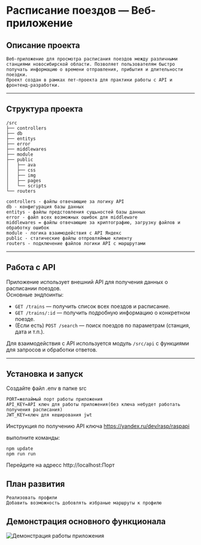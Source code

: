 # Расписание поездов — Веб-приложение

## Описание проекта
```
Веб-приложение для просмотра расписания поездов между различными станциями новосибирской области. Позволяет пользователям быстро получать информацию о времени отправления, прибытия и длительности поездки.  
Проект создан в рамках пет-проекта для практики работы с API и фронтенд-разработки.

```
---

## Структура проекта

```
/src
├── controllers
├── db
├── entitys
├── error
├── middlewares
├── module
├── public
│   ├── ava
│   ├── css
│   ├── img
│   ├── pages
│   └── scripts
└── routers

controllers - файлы отвечающие за логику API
db - конфигурация базы данных
entitys - файлы предстовления сущьностей базы данных
error - файл всех возможных ошибок для middleware
middlewares = файлы отвечающие за криптографию, загрузку файлов и обработку ошибок
module - логика взаимодействия с API Яндекс
public - статические файлы отпровляймые клиенту
routers - подключение файлов логики API с маршрутами
```

---

## Работа с API

Приложение использует внешний API для получения данных о расписании поездов.  
Основные эндпоинты:

- `GET /trains` — получить список всех поездов и расписание.
- `GET /trains/:id` — получить подробную информацию о конкретном поезде.
- (Если есть) `POST /search` — поиск поездов по параметрам (станция, дата и т.п.).

Для взаимодействия с API используется модуль `/src/api` с функциями для запросов и обработки ответов.

---

## Установка и запуск

Создайте файл .env в папке src
```
PORT=желаймый порт работы приложения
API_KEY=API ключ для работы приложения(без ключа небудет работать получения расписания)
JWT_KEY=ключ для кеширования jwt
```

Инструкция по получению API ключа https://yandex.ru/dev/rasp/raspapi

выполните команды:
```
npm update
npm run run
```
Перейдите на адресс http://localhost:Порт

## План развития

    Реализовать профили
    Добавить возможность добовлять избраные маршруты к профилю

## Демонстрация основного функционала

![Демонстрация работы приложения](./demo.gif)
